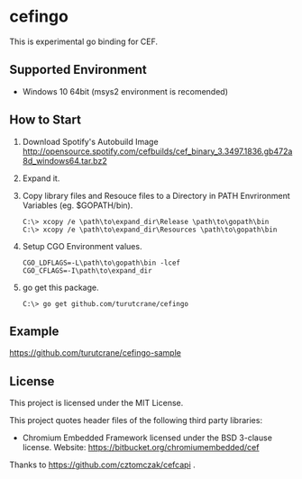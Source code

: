 # cefingo
This is experimental go binding for CEF.

## Supported Environment
* Windows 10 64bit (msys2 environment is recomended)

## How to Start
1. Download Spotify's Autobuild Image http://opensource.spotify.com/cefbuilds/cef_binary_3.3497.1836.gb472a8d_windows64.tar.bz2

1. Expand it.

1. Copy library files and Resouce files to a Directory in PATH Envrironment Variables (eg. $GOPATH/bin).

    ```Batchfile
    C:\> xcopy /e \path\to\expand_dir\Release \path\to\gopath\bin
    C:\> xcopy /e \path\to\expand_dir\Resources \path\to\gopath\bin
    ```

1. Setup CGO Environment values.

    ```Batchfile
    CGO_LDFLAGS=-L\path\to\gopath\bin -lcef
    CGO_CFLAGS=-I\path\to\expand_dir
    ```

1. go get this package.

    ```Batchfile
    C:\> go get github.com/turutcrane/cefingo
    ```


## Example
  https://github.com/turutcrane/cefingo-sample

## License
This project is licensed under the MIT License.

This project quotes header files of the following third party libraries:
* Chromium Embedded Framework licensed under the BSD 3-clause
  license. Website: https://bitbucket.org/chromiumembedded/cef

Thanks to https://github.com/cztomczak/cefcapi .
